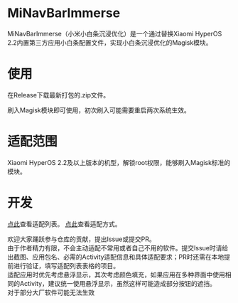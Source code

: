 # MiNavBarImmerse

MiNavBarImmerse（小米小白条沉浸优化）是一个通过替换Xiaomi HyperOS 2.2内置第三方应用小白条配置文件，实现小白条沉浸优化的Magisk模块。

# 使用

在Release下载最新打包的.zip文件。

刷入Magisk模块即可使用，初次刷入可能需要重启两次系统生效。

# 适配范围

Xiaomi HyperOS 2.2及以上版本的机型，解锁root权限，能够刷入Magisk标准的模块。

# 开发

[点此](list.md)查看适配列表。
[点此](rule.md)查看适配方式。

欢迎大家踊跃参与仓库的贡献，提出Issue或提交PR。  
由于作者精力有限，不会主动适配不常用或者自己不用的软件。提交Issue时请给出截图、应用包名、必需的Activity适配信息和具体适配要求；PR时还需在本地提前进行验证，填写适配列表表格的项目。  
适配应用时优先考虑悬浮显示，其次考虑颜色填充，如果应用在多种界面中使用相同的Activity，建议统一使用悬浮显示，虽然这样可能造成部分按钮的遮挡。  
对于部分大厂软件可能无法生效  
